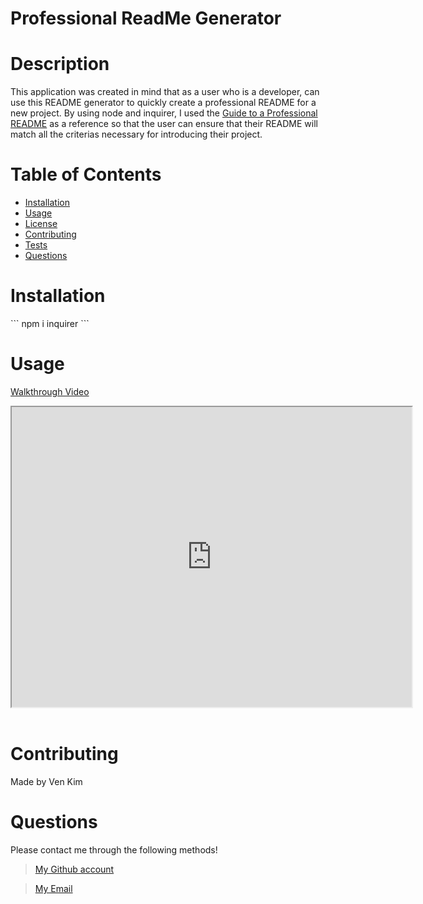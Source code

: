 # Professional ReadMe Generator

# Description

This application was created in mind that as a user who is a developer, can use this README generator to quickly create a professional README for a new project. By using node and inquirer, I used the [Guide to a Professional README](https://github.com/coding-boot-camp/potential-enigma/blob/main/readme-guide.md) as a reference so that the user can ensure that their README will match all the criterias necessary for introducing their project.

# Table of Contents 

- [Installation](#installation)
- [Usage](#usage)
- [License](#license)
- [Contributing](#contributing)
- [Tests](#tests)
- [Questions](#questions)

# Installation 

\`\`\`
npm i inquirer
\`\`\`

# Usage

[Walkthrough Video](https://watch.screencastify.com/v/aYtBRQzaul43JdKQqzbH)
<iframe src="https://drive.google.com/file/d/1evHb7o-H7U9htqcQAbkFO9mzh7cLo0Bj/preview" width="640" height="480"></iframe>
<br>
<br>

# Contributing

Made by Ven Kim

# Questions
Please contact me through the following methods!

> [My Github account](https://github.com/ven-kim)

> <a href="mailto:venvex@gmail.com">My Email</a> 